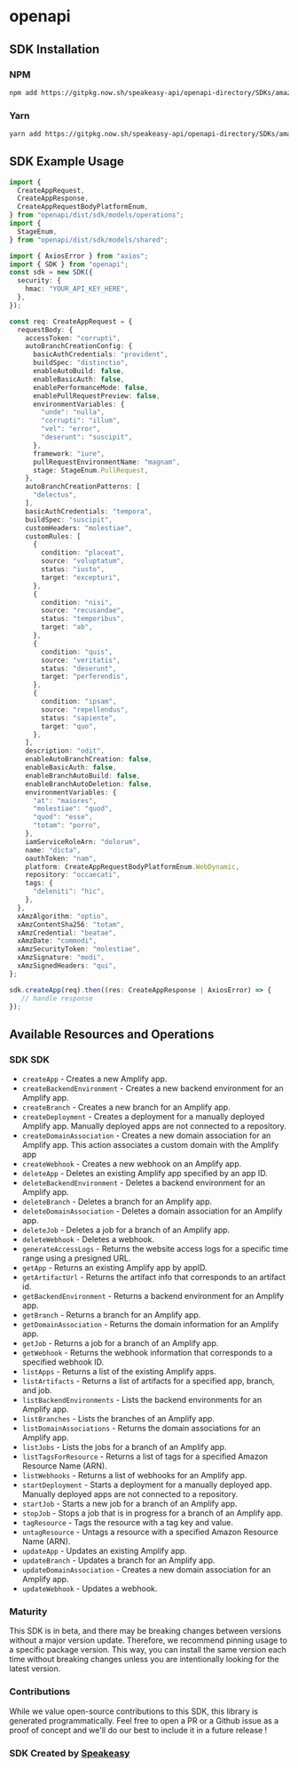 # openapi

<!-- Start SDK Installation -->
## SDK Installation

### NPM

```bash
npm add https://gitpkg.now.sh/speakeasy-api/openapi-directory/SDKs/amazonaws.com/amplify/2017-07-25/typescript
```

### Yarn

```bash
yarn add https://gitpkg.now.sh/speakeasy-api/openapi-directory/SDKs/amazonaws.com/amplify/2017-07-25/typescript
```
<!-- End SDK Installation -->

## SDK Example Usage
<!-- Start SDK Example Usage -->
```typescript
import {
  CreateAppRequest,
  CreateAppResponse,
  CreateAppRequestBodyPlatformEnum,
} from "openapi/dist/sdk/models/operations";
import {
  StageEnum,
} from "openapi/dist/sdk/models/shared";

import { AxiosError } from "axios";
import { SDK } from "openapi";
const sdk = new SDK({
  security: {
    hmac: "YOUR_API_KEY_HERE",
  },
});

const req: CreateAppRequest = {
  requestBody: {
    accessToken: "corrupti",
    autoBranchCreationConfig: {
      basicAuthCredentials: "provident",
      buildSpec: "distinctio",
      enableAutoBuild: false,
      enableBasicAuth: false,
      enablePerformanceMode: false,
      enablePullRequestPreview: false,
      environmentVariables: {
        "unde": "nulla",
        "corrupti": "illum",
        "vel": "error",
        "deserunt": "suscipit",
      },
      framework: "iure",
      pullRequestEnvironmentName: "magnam",
      stage: StageEnum.PullRequest,
    },
    autoBranchCreationPatterns: [
      "delectus",
    ],
    basicAuthCredentials: "tempora",
    buildSpec: "suscipit",
    customHeaders: "molestiae",
    customRules: [
      {
        condition: "placeat",
        source: "voluptatum",
        status: "iusto",
        target: "excepturi",
      },
      {
        condition: "nisi",
        source: "recusandae",
        status: "temporibus",
        target: "ab",
      },
      {
        condition: "quis",
        source: "veritatis",
        status: "deserunt",
        target: "perferendis",
      },
      {
        condition: "ipsam",
        source: "repellendus",
        status: "sapiente",
        target: "quo",
      },
    ],
    description: "odit",
    enableAutoBranchCreation: false,
    enableBasicAuth: false,
    enableBranchAutoBuild: false,
    enableBranchAutoDeletion: false,
    environmentVariables: {
      "at": "maiores",
      "molestiae": "quod",
      "quod": "esse",
      "totam": "porro",
    },
    iamServiceRoleArn: "dolorum",
    name: "dicta",
    oauthToken: "nam",
    platform: CreateAppRequestBodyPlatformEnum.WebDynamic,
    repository: "occaecati",
    tags: {
      "deleniti": "hic",
    },
  },
  xAmzAlgorithm: "optio",
  xAmzContentSha256: "totam",
  xAmzCredential: "beatae",
  xAmzDate: "commodi",
  xAmzSecurityToken: "molestiae",
  xAmzSignature: "modi",
  xAmzSignedHeaders: "qui",
};

sdk.createApp(req).then((res: CreateAppResponse | AxiosError) => {
   // handle response
});
```
<!-- End SDK Example Usage -->

<!-- Start SDK Available Operations -->
## Available Resources and Operations

### SDK SDK

* `createApp` -  Creates a new Amplify app. 
* `createBackendEnvironment` -  Creates a new backend environment for an Amplify app. 
* `createBranch` -  Creates a new branch for an Amplify app. 
* `createDeployment` -  Creates a deployment for a manually deployed Amplify app. Manually deployed apps are not connected to a repository. 
* `createDomainAssociation` -  Creates a new domain association for an Amplify app. This action associates a custom domain with the Amplify app 
* `createWebhook` -  Creates a new webhook on an Amplify app. 
* `deleteApp` -  Deletes an existing Amplify app specified by an app ID. 
* `deleteBackendEnvironment` -  Deletes a backend environment for an Amplify app. 
* `deleteBranch` -  Deletes a branch for an Amplify app. 
* `deleteDomainAssociation` -  Deletes a domain association for an Amplify app. 
* `deleteJob` -  Deletes a job for a branch of an Amplify app. 
* `deleteWebhook` -  Deletes a webhook. 
* `generateAccessLogs` -  Returns the website access logs for a specific time range using a presigned URL. 
* `getApp` -  Returns an existing Amplify app by appID. 
* `getArtifactUrl` -  Returns the artifact info that corresponds to an artifact id. 
* `getBackendEnvironment` -  Returns a backend environment for an Amplify app. 
* `getBranch` -  Returns a branch for an Amplify app. 
* `getDomainAssociation` -  Returns the domain information for an Amplify app. 
* `getJob` -  Returns a job for a branch of an Amplify app. 
* `getWebhook` -  Returns the webhook information that corresponds to a specified webhook ID. 
* `listApps` -  Returns a list of the existing Amplify apps. 
* `listArtifacts` -  Returns a list of artifacts for a specified app, branch, and job. 
* `listBackendEnvironments` -  Lists the backend environments for an Amplify app. 
* `listBranches` -  Lists the branches of an Amplify app. 
* `listDomainAssociations` -  Returns the domain associations for an Amplify app. 
* `listJobs` -  Lists the jobs for a branch of an Amplify app. 
* `listTagsForResource` -  Returns a list of tags for a specified Amazon Resource Name (ARN). 
* `listWebhooks` -  Returns a list of webhooks for an Amplify app. 
* `startDeployment` -  Starts a deployment for a manually deployed app. Manually deployed apps are not connected to a repository. 
* `startJob` -  Starts a new job for a branch of an Amplify app. 
* `stopJob` -  Stops a job that is in progress for a branch of an Amplify app. 
* `tagResource` -  Tags the resource with a tag key and value. 
* `untagResource` -  Untags a resource with a specified Amazon Resource Name (ARN). 
* `updateApp` -  Updates an existing Amplify app. 
* `updateBranch` -  Updates a branch for an Amplify app. 
* `updateDomainAssociation` -  Creates a new domain association for an Amplify app.
* `updateWebhook` -  Updates a webhook. 
<!-- End SDK Available Operations -->

### Maturity

This SDK is in beta, and there may be breaking changes between versions without a major version update. Therefore, we recommend pinning usage
to a specific package version. This way, you can install the same version each time without breaking changes unless you are intentionally
looking for the latest version.

### Contributions

While we value open-source contributions to this SDK, this library is generated programmatically.
Feel free to open a PR or a Github issue as a proof of concept and we'll do our best to include it in a future release !

### SDK Created by [Speakeasy](https://docs.speakeasyapi.dev/docs/using-speakeasy/client-sdks)

